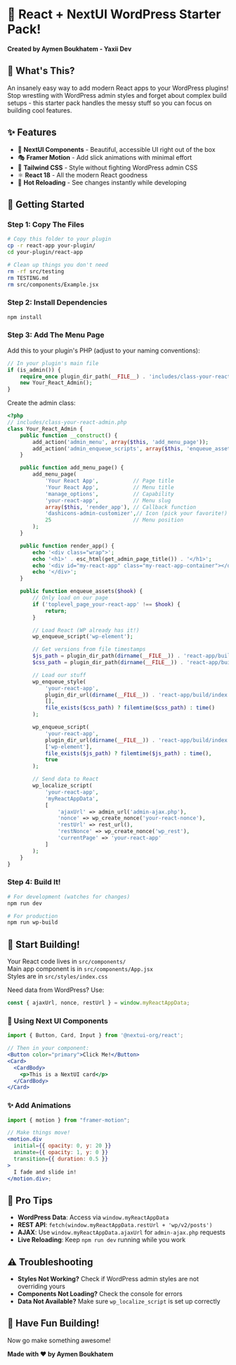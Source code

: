 # 🚀 React + NextUI WordPress Starter Pack!

**Created by Aymen Boukhatem - Yaxii Dev**

## 🎉 What's This?

An insanely easy way to add modern React apps to your WordPress plugins! Stop wrestling with WordPress admin styles and forget about complex build setups - this starter pack handles the messy stuff so you can focus on building cool features.

## ✨ Features

- 💅 **NextUI Components** - Beautiful, accessible UI right out of the box
- 🎭 **Framer Motion** - Add slick animations with minimal effort
- 🌊 **Tailwind CSS** - Style without fighting WordPress admin CSS
- ⚛️ **React 18** - All the modern React goodness
- 🔄 **Hot Reloading** - See changes instantly while developing

## 🚀 Getting Started

### Step 1: Copy The Files

```bash
# Copy this folder to your plugin
cp -r react-app your-plugin/
cd your-plugin/react-app

# Clean up things you don't need
rm -rf src/testing
rm TESTING.md
rm src/components/Example.jsx
```

### Step 2: Install Dependencies

```bash
npm install
```

### Step 3: Add The Menu Page

Add this to your plugin's PHP (adjust to your naming conventions):

```php
// In your plugin's main file
if (is_admin()) {
    require_once plugin_dir_path(__FILE__) . 'includes/class-your-react-admin.php';
    new Your_React_Admin();
}
```

Create the admin class:

```php
<?php
// includes/class-your-react-admin.php
class Your_React_Admin {
    public function __construct() {
        add_action('admin_menu', array($this, 'add_menu_page'));
        add_action('admin_enqueue_scripts', array($this, 'enqueue_assets'));
    }

    public function add_menu_page() {
        add_menu_page(
            'Your React App',           // Page title
            'Your React App',           // Menu title
            'manage_options',           // Capability
            'your-react-app',           // Menu slug
            array($this, 'render_app'), // Callback function
            'dashicons-admin-customizer',// Icon (pick your favorite!)
            25                          // Menu position
        );
    }

    public function render_app() {
        echo '<div class="wrap">';
        echo '<h1>' . esc_html(get_admin_page_title()) . '</h1>';
        echo '<div id="my-react-app" class="my-react-app-container"></div>';
        echo '</div>';
    }

    public function enqueue_assets($hook) {
        // Only load on our page
        if ('toplevel_page_your-react-app' !== $hook) {
            return;
        }

        // Load React (WP already has it!)
        wp_enqueue_script('wp-element');

        // Get versions from file timestamps
        $js_path = plugin_dir_path(dirname(__FILE__)) . 'react-app/build/index.js';
        $css_path = plugin_dir_path(dirname(__FILE__)) . 'react-app/build/index.css';

        // Load our stuff
        wp_enqueue_style(
            'your-react-app',
            plugin_dir_url(dirname(__FILE__)) . 'react-app/build/index.css',
            [],
            file_exists($css_path) ? filemtime($css_path) : time()
        );

        wp_enqueue_script(
            'your-react-app',
            plugin_dir_url(dirname(__FILE__)) . 'react-app/build/index.js',
            ['wp-element'],
            file_exists($js_path) ? filemtime($js_path) : time(),
            true
        );

        // Send data to React
        wp_localize_script(
            'your-react-app',
            'myReactAppData',
            [
                'ajaxUrl' => admin_url('admin-ajax.php'),
                'nonce' => wp_create_nonce('your-react-nonce'),
                'restUrl' => rest_url(),
                'restNonce' => wp_create_nonce('wp_rest'),
                'currentPage' => 'your-react-app'
            ]
        );
    }
}
```

### Step 4: Build It!

```bash
# For development (watches for changes)
npm run dev

# For production
npm run wp-build
```

## 🎨 Start Building!

Your React code lives in `src/components/`  
Main app component is in `src/components/App.jsx`  
Styles are in `src/styles/index.css`

Need data from WordPress? Use:

```js
const { ajaxUrl, nonce, restUrl } = window.myReactAppData;
```

### 🧩 Using Next UI Components

```jsx
import { Button, Card, Input } from '@nextui-org/react';

// Then in your component:
<Button color="primary">Click Me!</Button>
<Card>
  <CardBody>
    <p>This is a NextUI card</p>
  </CardBody>
</Card>
```

### ✨ Add Animations

```jsx
import { motion } from "framer-motion";

// Make things move!
<motion.div
  initial={{ opacity: 0, y: 20 }}
  animate={{ opacity: 1, y: 0 }}
  transition={{ duration: 0.5 }}
>
  I fade and slide in!
</motion.div>;
```

## 🧠 Pro Tips

- **WordPress Data**: Access via `window.myReactAppData`
- **REST API**: `fetch(window.myReactAppData.restUrl + 'wp/v2/posts')`
- **AJAX**: Use `window.myReactAppData.ajaxUrl` for `admin-ajax.php` requests
- **Live Reloading**: Keep `npm run dev` running while you work

## ⚠️ Troubleshooting

- **Styles Not Working?** Check if WordPress admin styles are not overriding yours
- **Components Not Loading?** Check the console for errors
- **Data Not Available?** Make sure `wp_localize_script` is set up correctly

## 🥳 Have Fun Building!

Now go make something awesome!

**Made with ❤️ by Aymen Boukhatem**
